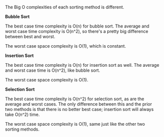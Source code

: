 The Big O complexities of each sorting method is different. 

**Bubble Sort**

The best case time complexity is O(n) for bubble sort. The average and worst case time complexity is O(n^2), so there's a pretty big difference between best and worst. 

The worst case space complexity is O(1), which is constant.

**Insertion Sort**

The best case time complexity is O(n) for insertion sort as well. The average and worst case time is O(n^2), like bubble sort.

The worst case space complexity is O(1).

**Selection Sort**

The best case time complexity is O(n^2) for selection sort, as are the average and worst cases. The only difference between this and the prior two methods is that there is no better best case; insertion sort will always take O(n^2) time.

The worst case space complexity is O(1), same just like the other two sorting methods. 

